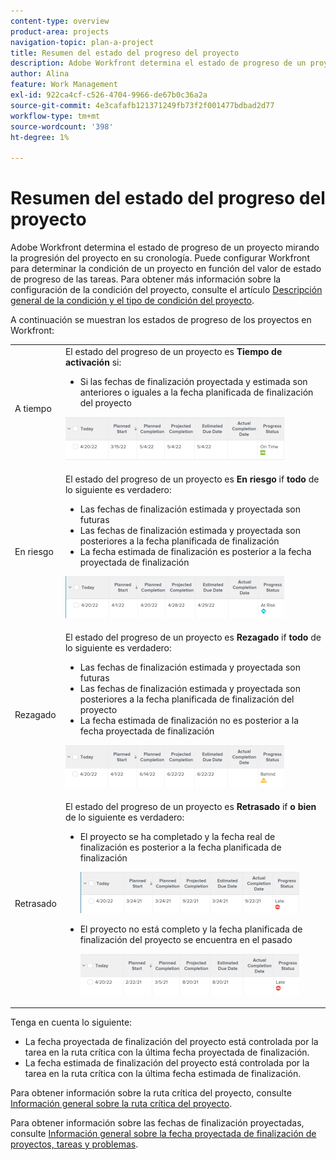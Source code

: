 ```yaml
---
content-type: overview
product-area: projects
navigation-topic: plan-a-project
title: Resumen del estado del progreso del proyecto
description: Adobe Workfront determina el estado de progreso de un proyecto mirando la progresión del proyecto en su cronología. Puede configurar Workfront para determinar la condición de un proyecto en función del valor de estado de progreso de las tareas. Obtenga más información acerca del estado del progreso del proyecto en este artículo .
author: Alina
feature: Work Management
exl-id: 922ca4cf-c526-4704-9966-de67b0c36a2a
source-git-commit: 4e3cafafb121371249fb73f2f001477bdbad2d77
workflow-type: tm+mt
source-wordcount: '398'
ht-degree: 1%

---
```


# Resumen del estado del progreso del proyecto

<!--Audited: 12/2023-->

Adobe Workfront determina el estado de progreso de un proyecto mirando la progresión del proyecto en su cronología. Puede configurar Workfront para determinar la condición de un proyecto en función del valor de estado de progreso de las tareas. Para obtener más información sobre la configuración de la condición del proyecto, consulte el artículo [Descripción general de la condición y el tipo de condición del proyecto](../../../manage-work/projects/manage-projects/project-condition-and-condition-type.md).

A continuación se muestran los estados de progreso de los proyectos en Workfront:

<table style="table-layout:auto"> 
 <col> 
 <col> 
 <tbody> 
  <tr> 
   <td>A tiempo</td> 
   <td> El estado del progreso de un proyecto es <strong>Tiempo de activación</strong> si:<ul><li>Si las fechas de finalización proyectada y estimada son anteriores o iguales a la fecha planificada de finalización del proyecto</li></ul> <p> <img src="assets/project-on-time-progress-status-350x69.png" style="width: 350;height: 69;"> </p> </td> 
  </tr> 
  <tr> 
   <td>En riesgo</td> 
   <td> El estado del progreso de un proyecto es <strong>En riesgo</strong> if <strong>todo</strong> de lo siguiente es verdadero:<ul><li>Las fechas de finalización estimada y proyectada son futuras</li><li> Las fechas de finalización estimada y proyectada son posteriores a la fecha planificada de finalización</li><li> La fecha estimada de finalización es posterior a la fecha proyectada de finalización</li></ul><p> <img src="assets/project-at-risk-progress-status-350x67.png" style="width: 350;height: 67;"> </p> </td> 
  </tr> 
  <tr> 
   <td>Rezagado</td> 
   <td> El estado del progreso de un proyecto es <strong>Rezagado</strong> if <strong>todo</strong> de lo siguiente es verdadero:<ul><li>Las fechas de finalización estimada y proyectada son futuras</li><li> Las fechas de finalización estimada y proyectada son posteriores a la fecha planificada de finalización del proyecto</li><li> La fecha estimada de finalización no es posterior a la fecha proyectada de finalización</li></ul> <p> <img src="assets/project-behind-progress-status-350x67.png" style="width: 350;height: 67;"> </p> </td> 
  </tr> 
  <tr> 
   <td>Retrasado</td> 
   <td> 
     El estado del progreso de un proyecto es <strong>Retrasado</strong> if <strong>o bien</strong> de lo siguiente es verdadero:<ul><li>El proyecto se ha completado y la fecha real de finalización es posterior a la fecha planificada de finalización <p> <img src="assets/project-late-progress-status-350x66.png" style="width: 350;height: 66;"> </p> </li> 
     <li> <p>El proyecto no está completo y la fecha planificada de finalización del proyecto se encuentra en el pasado <p> <img src="assets/project-late-progress-status-incomplete-status-350x66.png" style="width: 350;height: 66;"> </p> </li> 
    </ul> </td> 
  </tr> 
 </tbody> 
</table>

Tenga en cuenta lo siguiente:

* La fecha proyectada de finalización del proyecto está controlada por la tarea en la ruta crítica con la última fecha proyectada de finalización.
* La fecha estimada de finalización del proyecto está controlada por la tarea en la ruta crítica con la última fecha estimada de finalización.

Para obtener información sobre la ruta crítica del proyecto, consulte [Información general sobre la ruta crítica del proyecto](../../../manage-work/tasks/manage-tasks/critical-path.md).

Para obtener información sobre las fechas de finalización proyectadas, consulte [Información general sobre la fecha proyectada de finalización de proyectos, tareas y problemas](../../../manage-work/projects/planning-a-project/project-projected-completion-date.md).

